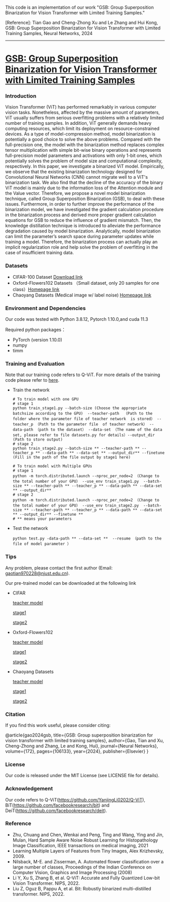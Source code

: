 This code is an implementation of our work "GSB: Group Superposition Binarization for Vision Transformer with Limited Training Samples."

[Reference]: Tian Gao and Cheng-Zhong Xu and Le Zhang and Hui Kong, GSB: Group Superposition Binarization for Vision Transformer with Limited Training Samples, Neural Networks, 2024


----------------------------------------------------------------------------------------------------------------------------------------------------------
# [GSB: Group Superposition Binarization for Vision Transformer with Limited Training Samples](https://arxiv.org/abs/2305.07931)
### Introduction
Vision Transformer (ViT) has performed remarkably in various computer vision tasks. Nonetheless, affected by the massive amount of parameters, ViT usually suffers from serious overfitting problems with a relatively limited number of training samples. In addition, ViT generally demands heavy computing resources, which limit its deployment on resource-constrained devices. As a type of model-compression method,  model binarization is potentially a good choice to solve the above problems. Compared with the full-precision one, the model with the binarization method replaces complex tensor multiplication with simple bit-wise binary operations and represents full-precision model parameters and activations with only 1-bit ones, which potentially solves the problem of model size and computational complexity, respectively. In this paper, we investigate a binarized ViT model. Empirically, we observe that the existing binarization technology designed for Convolutional Neural Networks (CNN) cannot migrate well to a ViT's binarization task. We also find that the decline of the accuracy of the binary ViT model is mainly due to the information loss of the Attention module and the Value vector. Therefore, we propose a novel model binarization technique, called Group Superposition Binarization (GSB), to deal with these issues. Furthermore, in order to further improve the performance of the binarization model, we have investigated the gradient calculation procedure in the binarization process and derived more proper gradient calculation equations for GSB to reduce the influence of gradient mismatch. Then, the knowledge distillation technique is introduced to alleviate the performance degradation caused by model binarization. Analytically, model binarization can limit the parameter’s search space during parameter updates while training a model. Therefore, the binarization process can actually play an implicit regularization role and help solve the problem of overfitting in the case of insufficient training data. 
### Datasets
* CIFAR-100 Dataset [Download link](http://www.cs.toronto.edu/~kriz/cifar.html)
* Oxford-Flowers102 Datasets （Small dataset, only 20 samples for one class）[Homepage link](https://www.robots.ox.ac.uk/~vgg/data/flowers/102)
* Chaoyang Datasets (Medical image w/ label noise) [Homepage link](https://bupt-ai-cz.github.io/HSA-NRL/)  
### Environment and Dependencies
Our code was tested with Python 3.8.12, Pytorch 1.10.0,and cuda 11.3  

Required python packages：
* PyTorch (version 1.10.0)
* numpy
* timm
### Training and Evaluation
Note that our training code refers to Q-ViT. For more details of the training code please refer to [here](https://github.com/YanjingLi0202/Q-ViT).

* Train the network
     
     ```
     # To train model with one GPU
     # stage 1
     python train_stage1.py --batch-size (Choose the appropriate batchsize according to the GPU)  --teacher-path  （Path to the folder where the parameter file of teacher network  is stored） --teacher_p （Path to the parameter file  of teacher network） --data-path （path to the dataset） --data-set （The name of the data set, please refer to file datasets.py for details）--output_dir (Path to store output)
     # stage 2
     python train_stage2.py --batch-size ** --teacher-path ** --teacher_p ** --data-path ** --data-set ** --output_dir** --finetune (Fill in the path of the file output by stage1 here)
     
     # To train model with Multiple GPUs
     # stage 1
     python -m torch.distributed.launch --nproc_per_node=2 （Change to the total number of your GPU） --use_env train_stage1.py  --batch-size ** --teacher-path ** --teacher_p ** --data-path ** --data-set ** --output_dir**
     # stage 2
     python -m torch.distributed.launch --nproc_per_node=2 （Change to the total number of your GPU） --use_env train_stage2.py  --batch-size ** --teacher-path ** --teacher_p ** --data-path ** --data-set ** --output_dir** --finetune **   
     # ** means your parameters
     ```
 * Test the network
     ```
     python test.py -data-path ** --data-set **  --resume （path to the file of model parameter ）
     ```
### Tips
   Any problem, please contact the first author (Email: gaotian970228@njust.edu.cn).
   
   Our pre-trained model can be downloaded at the following link
   * CIFAR  
   
      [teacher model](https://drive.google.com/file/d/1h_NWxG0-TcUU6-CbUvzclljfzxBlzCn4/view?usp=share_link)
      
      [stage1](https://drive.google.com/file/d/1Pa5tprJuP9dFmq-F-hS-o_VnUb9foKSq/view?usp=share_link)
      
      [stage2](https://drive.google.com/file/d/15gHr5m_9ukbcGssx1CBymrnL6gLNJ0-v/view?usp=share_link)
   * Oxford-Flowers102
      
         
      [teacher model](https://drive.google.com/file/d/13N_uqWNCDwj5g6AgBXqqxzVBs1pBPnGp/view?usp=share_link)
      
      [stage1](https://drive.google.com/file/d/1fPccxP5BEdiexw3EqwsZuCvgNRjMcLUL/view?usp=share_link)
      
      [stage2](https://drive.google.com/file/d/1c5NLlvShWbB9RIlP70F0zKEA1KbCcXMU/view?usp=share_link)
   * Chaoyang Datasets
   
         
      [teacher model](https://drive.google.com/file/d/1jOBObIn3fzRQvRrT_RSbWVJNKeN_iAro/view?usp=share_link)
      
      [stage1](https://drive.google.com/file/d/1_tGscV2lRYv1E9ueDdn4NEonN9bM8OpQ/view?usp=share_link)
      
      [stage2](https://drive.google.com/file/d/1xSLqDuAS6V_B9YYbk4Jrgjyq_YHNmEnt/view?usp=share_link)
### Citation
If you find this work useful, please consider citing:

@article{gao2024gsb,
  title={GSB: Group superposition binarization for vision transformer with limited training samples},
  author={Gao, Tian and Xu, Cheng-Zhong and Zhang, Le and Kong, Hui},
  journal={Neural Networks},
  volume={172},
  pages={106133},
  year={2024},
  publisher={Elsevier}
}
### License
Our code is released under the MIT License (see LICENSE file for details).
### Acknowledgement
Our code refers to Q-ViT(https://github.com/YanjingLi0202/Q-ViT), BiT(https://github.com/facebookresearch/bit) and DeiT(https://github.com/facebookresearch/deit).




### Reference
* Zhu, Chuang and Chen, Wenkai and Peng, Ting and Wang, Ying and Jin, Mulan, Hard Sample Aware Noise Robust Learning for Histopathology Image Classification, IEEE transactions on medical imaging, 2021
* Learning Multiple Layers of Features from Tiny Images, Alex Krizhevsky, 2009.
* Nilsback, M-E. and Zisserman, A. Automated flower classification over a large number of classes, Proceedings of the Indian Conference on Computer Vision, Graphics and Image Processing (2008)
* Li Y, Xu S, Zhang B, et al. Q-ViT: Accurate and Fully Quantized Low-bit Vision Transformer. NIPS, 2022.
* Liu Z, Oguz B, Pappu A, et al. Bit: Robustly binarized multi-distilled transformer. NIPS, 2022.
